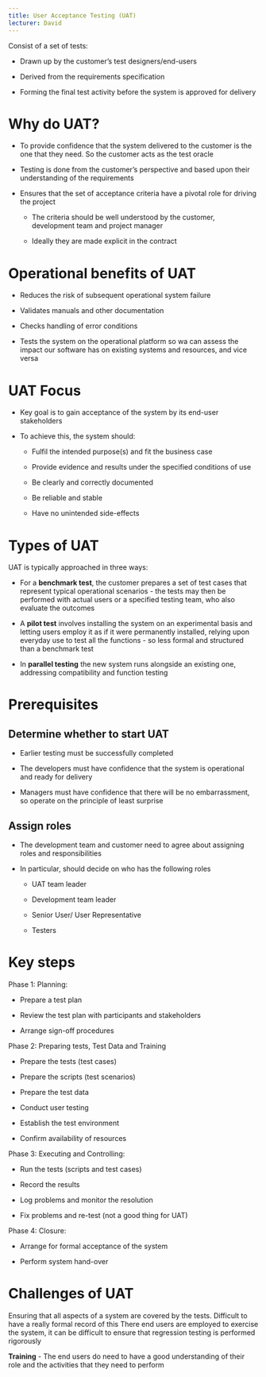 ```yaml
---
title: User Acceptance Testing (UAT)
lecturer: David
---
```


Consist of a set of tests:

- Drawn up by the customer’s test designers/end-users

- Derived from the requirements specification

- Forming the final test activity before the system is approved for
  delivery

# Why do UAT?

- To provide confidence that the system delivered to the customer is
  the one that they need. So the customer acts as the test oracle

- Testing is done from the customer’s perspective and based upon their
  understanding of the requirements

- Ensures that the set of acceptance criteria have a pivotal role for
  driving the project

  - The criteria should be well understood by the customer,
    development team and project manager

  - Ideally they are made explicit in the contract

# Operational benefits of UAT

- Reduces the risk of subsequent operational system failure

- Validates manuals and other documentation

- Checks handling of error conditions

- Tests the system on the operational platform so wa can assess the
  impact our software has on existing systems and resources, and vice
  versa

# UAT Focus

- Key goal is to gain acceptance of the system by its end-user
  stakeholders

- To achieve this, the system should:

  - Fulfil the intended purpose(s) and fit the business case

  - Provide evidence and results under the specified conditions of
    use

  - Be clearly and correctly documented

  - Be reliable and stable

  - Have no unintended side-effects

# Types of UAT

UAT is typically approached in three ways:

- For a **benchmark test**, the customer prepares a set of test cases
  that represent typical operational scenarios - the tests may then be
  performed with actual users or a specified testing team, who also
  evaluate the outcomes

- A **pilot test** involves installing the system on an experimental
  basis and letting users employ it as if it were permanently
  installed, relying upon everyday use to test all the functions - so
  less formal and structured than a benchmark test

- In **parallel testing** the new system runs alongside an existing
  one, addressing compatibility and function testing

# Prerequisites

## Determine whether to start UAT

- Earlier testing must be successfully completed

- The developers must have confidence that the system is operational
  and ready for delivery

- Managers must have confidence that there will be no embarrassment,
  so operate on the principle of least surprise

## Assign roles

- The development team and customer need to agree about assigning
  roles and responsibilities

- In particular, should decide on who has the following roles

  - UAT team leader

  - Development team leader

  - Senior User/ User Representative

  - Testers

# Key steps

Phase 1: Planning:

- Prepare a test plan

- Review the test plan with participants and stakeholders

- Arrange sign-off procedures

Phase 2: Preparing tests, Test Data and Training

- Prepare the tests (test cases)

- Prepare the scripts (test scenarios)

- Prepare the test data

- Conduct user testing

- Establish the test environment

- Confirm availability of resources

Phase 3: Executing and Controlling:

- Run the tests (scripts and test cases)

- Record the results

- Log problems and monitor the resolution

- Fix problems and re-test (not a good thing for UAT)

Phase 4: Closure:

- Arrange for formal acceptance of the system

- Perform system hand-over

# Challenges of UAT

<Definition name="Coverage">
Ensuring that all aspects of a system are covered by the tests. Difficult to have a really formal record of this
</Definition>

<Definition name="Regression Testing">
There end users are employed to exercise the system, it can be difficult to ensure that regression testing is performed rigorously
</Definition>

**Training** - The end users do need to have a good understanding of
their role and the activities that they need to perform
